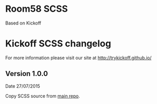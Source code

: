 # Room58 SCSS
Based on Kickoff

# Kickoff SCSS changelog
For more information please visit our site at http://trykickoff.github.io/

## Version 1.0.0
Date 27/07/2015

Copy SCSS source from [main repo](https://github.com/TryKickoff/kickoff).
